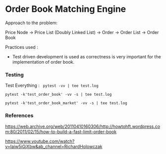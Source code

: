 # Order Book Matching Engine

Approach to the problem:

Price Node -> Price List (Doubly Linked List) -> Order -> Order List -> Order Book

Practices used :

- Test driven development is used as correctness is very important for the implementation of order book.

### Testing

Test Everything : ` pytest -vv | tee test.log`

`pytest -k'test_order_book' -vv -s | tee test.log`

`pytest -k'test_order_book_market' -vv -s | tee test.log`

### References

https://web.archive.org/web/20110410160306/http://howtohft.wordpress.com:80/2011/02/15/how-to-build-a-fast-limit-order-book

https://www.youtube.com/watch?v=Iaiw5iGjXbw&ab_channel=RichardHolowczak
